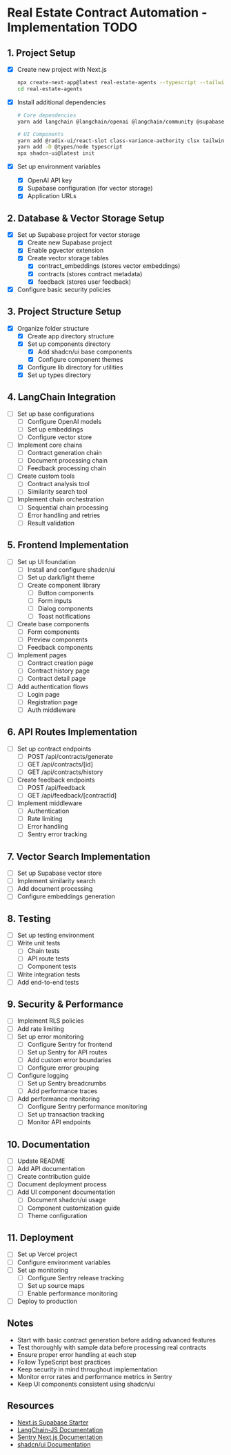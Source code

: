 # Real Estate Contract Automation - Implementation TODO

## 1. Project Setup

- [x] Create new project with Next.js
  ```bash
  npx create-next-app@latest real-estate-agents --typescript --tailwind --app --no-src-dir --use-yarn
  cd real-estate-agents
  ```
- [x] Install additional dependencies

  ```bash
  # Core dependencies
  yarn add langchain @langchain/openai @langchain/community @supabase/supabase-js

  # UI Components
  yarn add @radix-ui/react-slot class-variance-authority clsx tailwind-merge lucide-react
  yarn add -D @types/node typescript
  npx shadcn-ui@latest init
  ```

- [x] Set up environment variables
  - [x] OpenAI API key
  - [x] Supabase configuration (for vector storage)
  - [x] Application URLs

## 2. Database & Vector Storage Setup

- [x] Set up Supabase project for vector storage
  - [x] Create new Supabase project
  - [x] Enable pgvector extension
  - [x] Create vector storage tables
    - [x] contract_embeddings (stores vector embeddings)
    - [x] contracts (stores contract metadata)
    - [x] feedback (stores user feedback)
- [x] Configure basic security policies

## 3. Project Structure Setup

- [x] Organize folder structure
  - [x] Create app directory structure
  - [x] Set up components directory
    - [x] Add shadcn/ui base components
    - [x] Configure component themes
  - [x] Configure lib directory for utilities
  - [x] Set up types directory

## 4. LangChain Integration

- [ ] Set up base configurations
  - [ ] Configure OpenAI models
  - [ ] Set up embeddings
  - [ ] Configure vector store
- [ ] Implement core chains
  - [ ] Contract generation chain
  - [ ] Document processing chain
  - [ ] Feedback processing chain
- [ ] Create custom tools
  - [ ] Contract analysis tool
  - [ ] Similarity search tool
- [ ] Implement chain orchestration
  - [ ] Sequential chain processing
  - [ ] Error handling and retries
  - [ ] Result validation

## 5. Frontend Implementation

- [ ] Set up UI foundation
  - [ ] Install and configure shadcn/ui
  - [ ] Set up dark/light theme
  - [ ] Create component library
    - [ ] Button components
    - [ ] Form inputs
    - [ ] Dialog components
    - [ ] Toast notifications
- [ ] Create base components
  - [ ] Form components
  - [ ] Preview components
  - [ ] Feedback components
- [ ] Implement pages
  - [ ] Contract creation page
  - [ ] Contract history page
  - [ ] Contract detail page
- [ ] Add authentication flows
  - [ ] Login page
  - [ ] Registration page
  - [ ] Auth middleware

## 6. API Routes Implementation

- [ ] Set up contract endpoints
  - [ ] POST /api/contracts/generate
  - [ ] GET /api/contracts/[id]
  - [ ] GET /api/contracts/history
- [ ] Create feedback endpoints
  - [ ] POST /api/feedback
  - [ ] GET /api/feedback/[contractId]
- [ ] Implement middleware
  - [ ] Authentication
  - [ ] Rate limiting
  - [ ] Error handling
  - [ ] Sentry error tracking

## 7. Vector Search Implementation

- [ ] Set up Supabase vector store
- [ ] Implement similarity search
- [ ] Add document processing
- [ ] Configure embeddings generation

## 8. Testing

- [ ] Set up testing environment
- [ ] Write unit tests
  - [ ] Chain tests
  - [ ] API route tests
  - [ ] Component tests
- [ ] Write integration tests
- [ ] Add end-to-end tests

## 9. Security & Performance

- [ ] Implement RLS policies
- [ ] Add rate limiting
- [ ] Set up error monitoring
  - [ ] Configure Sentry for frontend
  - [ ] Set up Sentry for API routes
  - [ ] Add custom error boundaries
  - [ ] Configure error grouping
- [ ] Configure logging
  - [ ] Set up Sentry breadcrumbs
  - [ ] Add performance traces
- [ ] Add performance monitoring
  - [ ] Configure Sentry performance monitoring
  - [ ] Set up transaction tracking
  - [ ] Monitor API endpoints

## 10. Documentation

- [ ] Update README
- [ ] Add API documentation
- [ ] Create contribution guide
- [ ] Document deployment process
- [ ] Add UI component documentation
  - [ ] Document shadcn/ui usage
  - [ ] Component customization guide
  - [ ] Theme configuration

## 11. Deployment

- [ ] Set up Vercel project
- [ ] Configure environment variables
- [ ] Set up monitoring
  - [ ] Configure Sentry release tracking
  - [ ] Set up source maps
  - [ ] Enable performance monitoring
- [ ] Deploy to production

## Notes

- Start with basic contract generation before adding advanced features
- Test thoroughly with sample data before processing real contracts
- Ensure proper error handling at each step
- Follow TypeScript best practices
- Keep security in mind throughout implementation
- Monitor error rates and performance metrics in Sentry
- Keep UI components consistent using shadcn/ui

## Resources

- [Next.js Supabase Starter](https://github.com/vercel/next.js/tree/canary/examples/with-supabase)
- [LangChain-JS Documentation](https://js.langchain.com/docs)
- [Sentry Next.js Documentation](https://docs.sentry.io/platforms/javascript/guides/nextjs/)
- [shadcn/ui Documentation](https://ui.shadcn.com/docs)
